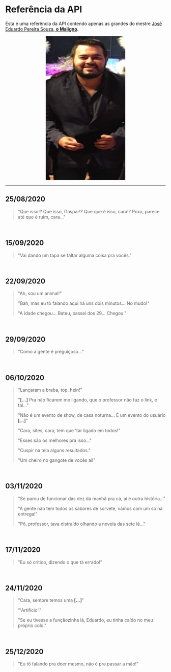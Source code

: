 # Referência da API

Esta é uma referência da API contendo apenas as grandes do mestre <u>José Eduardo Pereira Souza, **o Maligno**</u>.

<p align="center">
  <img width="250" height="450" src="./assets/img/MALIGNO.JPG" />
</p>

---

## 25/08/2020

> "Que isso!? Que isso, Gaspar!? Que que é isso, cara!? Poxa, parece até que é ruim, cara..."

<br />

## 15/09/2020

> "Vai dando um tapa se faltar alguma coisa pra vocês."

<br />

## 22/09/2020

> "Ah, sou um animal!"
>
> "Bah, mas eu tô falando aqui há uns dois minutos... No mudo!"
>
> "A idade chegou... Bateu, passei dos 29... Chegou."

<br />

## 29/09/2020

> "Como a gente é preguiçoso..."

<br />

## 06/10/2020

> "Lançaram a braba, top, hein!"
>
> "**\[...]** Pra não ficarem me ligando, que o professor não faz o link, e tal..."
>
> "Não é um evento de show, de casa noturna... É um evento do usuário **\[...]**"
>
> "Cara, sites, cara, tem que 'tar ligado em todos!"
>
> "Esses são os melhores pra isso..."
>
> "Cuspir na tela alguns resultados."
>
> "Um cheiro no gangote de vocês aí!"

<br />

## 03/11/2020

> "Se parou de funcionar das dez da manhã pra cá, aí é outra história..."
>
> "A gente não tem todos os sabores de sorvete, vamos com um só na entrega!"
>
> "Pô, professor, tava distraído olhando a novela das sete lá..."

<br />

## 17/11/2020

> "Eu só critico, dizendo o que tá errado!"

<br />

## 24/11/2020

> "Cara, sempre temos uma **\[...]**"
>
> "'Artifício'."
>
> "Se eu tivesse a funçãozinha lá, Eduardo, eu tinha caído no meu próprio colo."

<br />

## 25/12/2020

> "Eu tô falando pra doer mesmo, não é pra passar a mão!"
